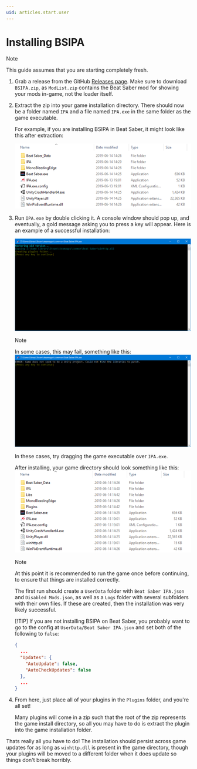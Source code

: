 ```yaml
---
uid: articles.start.user
---
```


# Installing BSIPA

> [!NOTE]
> This guide assumes that you are starting completely fresh.

 1. Grab a release from the GitHub [Releases page](https://github.com/beat-saber-modding-group/BeatSaber-IPA-Reloaded/releases).
    Make sure to download `BSIPA.zip`, as `ModList.zip` contains the Beat Saber mod for showing your mods in-game, not the loader itself.

 2. Extract the zip into your game installation directory. There should now be a folder named `IPA` and a file named `IPA.exe` in
    the same folder as the game executable.

    For example, if you are installing BSIPA in Beat Saber, it might look like this after extraction:

    ![What your game directory may look like after extracting BSIPA](../images/install-extracted.png)

 3. Run `IPA.exe` by double clicking it. A console window should pop up, and eventually, a gold message asking you to press a key
    will appear. Here is an example of a successful installation:

    ![A successful installation](../images/install-successful.png)

    > [!NOTE]
    > In some cases, this may fail, something like this: ![A failing installation](../images/install-failed.png)
    >
    > In these cases, try dragging the game executable over `IPA.exe`.

    After installing, your game directory should look something like this:
    ![A properly installed BSIPA](../images/install-correct.png)

    > [!NOTE]
    > At this point it is recommended to run the game once before continuing, to ensure that things are installed correctly.
    >
    > The first run should create a `UserData` folder with `Beat Saber IPA.json` and `Disabled Mods.json`, as well as a
    > `Logs` folder with several subfolders with their own files. If these are created, then the installation was very
    > likely successful.
    >
    > [!TIP]
    > If you are not installing BSIPA on Beat Saber, you probably want to go to the config at `UserData/Beat Saber IPA.json`
    > and set both of the following to `false`:
    >
    > ```json
    > {
    >   ...
    >   "Updates": {
    >     "AutoUpdate": false,
    >     "AutoCheckUpdates": false
    >   },
    >   ...
    > }
    > ```

 4. From here, just place all of your plugins in the `Plugins` folder, and you're all set!

    Many plugins will come in a zip such that the root of the zip represents the game install directory, so all you may have to
    do is extract the plugin into the game installation folder.

Thats really all you have to do! The installation should persist across game updates for as long as `winhttp.dll` is present in
the game directory, though your plugins will be moved to a different folder when it does update so things don't break horribly.
